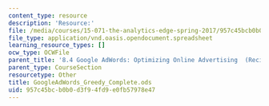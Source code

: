 ```yaml
---
content_type: resource
description: 'Resource:'
file: /media/courses/15-071-the-analytics-edge-spring-2017/957c45bcb0b0d3f94fd9e0fb57978e47_GoogleAdWords_Greedy_Complete.ods
file_type: application/vnd.oasis.opendocument.spreadsheet
learning_resource_types: []
ocw_type: OCWFile
parent_title: '8.4 Google AdWords: Optimizing Online Advertising  (Recitation)'
parent_type: CourseSection
resourcetype: Other
title: GoogleAdWords_Greedy_Complete.ods
uid: 957c45bc-b0b0-d3f9-4fd9-e0fb57978e47
---
```

